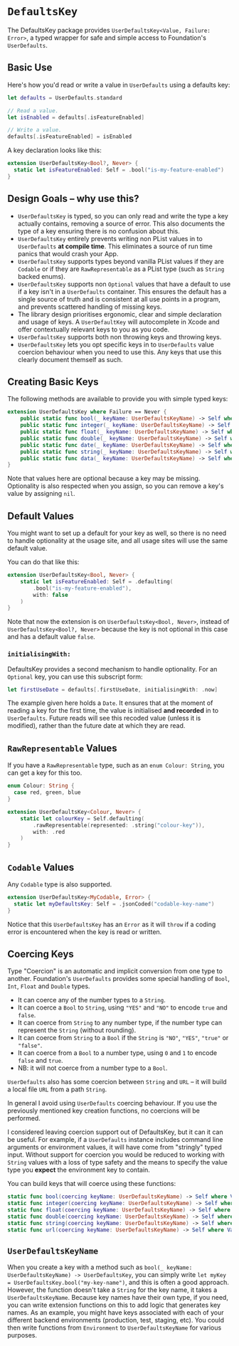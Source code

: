 #  `DefaultsKey`

The DefaultsKey package provides `UserDefaultsKey<Value, Failure: Error>`, a typed wrapper for safe and simple access to Foundation's 
`UserDefaults`.


## Basic Use

Here's how you'd read or write a value in `UserDefaults` using a defaults key:

```swift
let defaults = UserDefaults.standard

// Read a value.
let isEnabled = defaults[.isFeatureEnabled]

// Write a value.
defaults[.isFeatureEnabled] = isEnabled
```

A key declaration looks like this:

```swift
extension UserDefaultsKey<Bool?, Never> {
  static let isFeatureEnabled: Self = .bool("is-my-feature-enabled")
}
```


## Design Goals – why use this?
* `UserDefaultsKey` is typed, so you can only read and write the type a key actually contains, removing a source of error. This also
documents the type of a key ensuring there is no confusion about this.
* `UserDefaultsKey` entirely prevents writing non PList values in to `UserDefaults` **at compile time**. This eliminates a source of run
time panics that would crash your App.
* `UserDefaultsKey` supports types beyond vanilla PList values if they are `Codable` or if they are `RawRepresentable` as a PList type
(such as `String` backed enums).
* `UserDefaultsKey` supports non `Optional` values that have a default to use if a key isn't in a `UserDefaults` container. This ensures
the default has a single source of truth and is consistent at all use points in a program, and prevents scattered handling of
missing keys.
* The library design prioritises ergonomic, clear and simple declaration and usage of keys. A `UserDefaultKey` will autocomplete in 
Xcode and offer contextually relevant keys to you as you code.
* `UserDefaultsKey` supports both non throwing keys and throwing keys.
* `UserDefaultsKey` lets you opt specific keys in to `UserDefaults` value coercion behaviour when you need to use this. Any keys that
use this clearly document themself as such.


## Creating Basic Keys

The following methods are available to provide you with simple typed keys:

```swift
extension UserDefaultsKey where Failure == Never {
    public static func bool(_ keyName: UserDefaultsKeyName) -> Self where Value == Bool?
    public static func integer(_ keyName: UserDefaultsKeyName) -> Self where Value == Int?
    public static func float(_ keyName: UserDefaultsKeyName) -> Self where Value == Float?
    public static func double(_ keyName: UserDefaultsKeyName) -> Self where Value == Double?
    public static func date(_ keyName: UserDefaultsKeyName) -> Self where Value == Date?
    public static func string(_ keyName: UserDefaultsKeyName) -> Self where Value == String?
    public static func data(_ keyName: UserDefaultsKeyName) -> Self where Value == Data?
}
```

Note that values here are optional because a key may be missing. Optionality is also respected when you assign, so you can remove
a key's value by assigning `nil`.


## Default Values

You might want to set up a default for your key as well, so there is no need to handle optionality at the usage site, and all
usage sites will use the same default value.

You can do that like this:

```swift
extension UserDefaultsKey<Bool, Never> {
    static let isFeatureEnabled: Self = .defaulting(
        .bool("is-my-feature-enabled"), 
        with: false
    )
}
```

Note that now the extension is on `UserDefaultsKey<Bool, Never>`, instead of `UserDefaultsKey<Bool?, Never>` because the key is not
optional in this case and has a default value `false`.

### `initialisingWith:`

DefaultsKey provides a second mechanism to handle optionality. For an `Optional` key, you can use this subscript form:

```swift
let firstUseDate = defaults[.firstUseDate, initialisingWith: .now]
```

The example given here holds a `Date`. It ensures that at the moment of reading a key for the first time, the value is initialised
**and recorded** in to `UserDefaults`. Future reads will see this recoded value (unless it is modified), rather than the future
date at which they are read.


## `RawRepresentable` Values

If you have a `RawRepresentable` type, such as an `enum Colour: String`, you can get a key for this too.

```swift
enum Colour: String {
  case red, green, blue
}

extension UserDefaultsKey<Colour, Never> {
    static let colourKey = Self.defaulting(
        .rawRepresentable(represented: .string("colour-key")), 
        with: .red
    )
}
```


## `Codable` Values

Any `Codable` type is also supported.

```swift
extension UserDefaultsKey<MyCodable, Error> {
  static let myDefaultsKey: Self = .jsonCoded("codable-key-name")
}
```

Notice that this `UserDefaultsKey` has an `Error` as it will `throw` if a coding error is encountered when the key is read or written. 


## Coercing Keys

Type "Coercion" is an automatic and implicit conversion from one type to another. Foundation's `UserDefaults` provides some special
handling of `Bool`, `Int`, `Float` and `Double` types. 

* It can coerce any of the number types to a `String`.
* It can coerce a `Bool` to `String`, using `"YES"` and `"NO"` to encode `true` and `false`.
* It can coerce from `String` to any number type, if the number type can represent the `String` (without rounding).
* It can coerce from `String` to a `Bool` if the `String` is `"NO"`, `"YES"`, `"true"` or `"false"`.
* It can coerce from a `Bool` to a number type, using `0` and `1` to encode `false` and `true`.
* NB: it will not coerce from a number type to a `Bool`.

`UserDefaults` also has some coercion between `String` and `URL` – it will build a local file `URL` from a path `String`.

In general I avoid using `UserDefaults` coercing behaviour. If you use the previously mentioned key creation functions, no
coercions will be performed. 

I considered leaving coercion support out of DefaultsKey, but it can it can be useful. For example, if a `UserDefaults` instance
includes command line arguments or environment values, it will have come from "stringly" typed input. Without support for coercion
you would be reduced to working with `String` values with a loss of type safety and the means to specify the value type you **expect**
the environment key to contain.

You can build keys that will coerce using these functions:

```swift
static func bool(coercing keyName: UserDefaultsKeyName) -> Self where Value == Bool
static func integer(coercing keyName: UserDefaultsKeyName) -> Self where Value == Int
static func float(coercing keyName: UserDefaultsKeyName) -> Self where Value == Float
static func double(coercing keyName: UserDefaultsKeyName) -> Self where Value == Double
static func string(coercing keyName: UserDefaultsKeyName) -> Self where Value == String?
static func url(coercing keyName: UserDefaultsKeyName) -> Self where Value == URL?
```


## `UserDefaultsKeyName`

When you create a key with a method such as `bool(_ keyName: UserDefaultsKeyName) -> UserDefaultsKey`, you can simply write
`let myKey = UserDefaultsKey.bool("my-key-name")`, and this is often a good approach. However, the function doesn't take a `String` for
the key name, it takes a `UserDefaultsKeyName`. Because key names have their own type, if you need, you can write extension functions on
this to add logic that generates key names. As an example, you might have keys associated with each of your different backend environments
(production, test, staging, etc). You could then write functions from `Environment` to `UserDefaultsKeyName` for various purposes.


